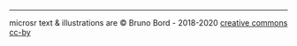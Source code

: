 ----

microsr text & illustrations are &copy; Bruno Bord - 2018-2020
[creative commons cc-by](https://creativecommons.org/licenses/by/4.0/)
